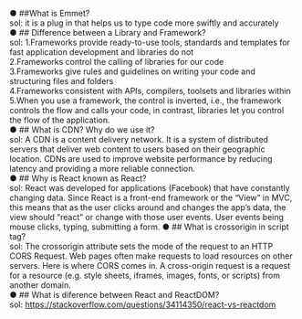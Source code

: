 ● ##What is Emmet? <br/>
sol: it is a plug in that helps us to type code more swiftly and accurately <br/>
● ## Difference between a Library and Framework? <br/>
sol: 1.Frameworks provide ready-to-use tools, standards and templates for fast application development and libraries do not<br/>
     2.Frameworks control the calling of libraries for our code <br/>
     3.Frameworks give rules and guidelines on writing your code and structuring files and folders <br/>
     4.Frameworks consistent with APIs, compilers, toolsets and libraries within <br/>
     5.When you use a framework, the control is inverted, i.e., the framework controls the flow and calls your code, in contrast, libraries let you control the flow of         the application. <br/>
● ## What is CDN? Why do we use it? <br/>
sol: A CDN is a content delivery network. It is a system of distributed servers that deliver web content to users based on their geographic location. CDNs are used to improve website performance by reducing latency and providing a more reliable connection. <br/>
● ## Why is React known as React? <br/>
sol: React was developed for applications (Facebook) that have constantly changing data. Since React is a front-end framework or the “View” in MVC, this means that as the user clicks around and changes the app’s data, the view should “react” or change with those user events. User events being mouse clicks, typing, submitting a form.
● ## What is crossorigin in script tag? <br/>
sol: The crossorigin attribute sets the mode of the request to an HTTP CORS Request. Web pages often make requests to load resources on other servers. Here is where CORS comes in. A cross-origin request is a request for a resource (e.g. style sheets, iframes, images, fonts, or scripts) from another domain. <br/>
● ## What is diference between React and ReactDOM? <br/>
sol: https://stackoverflow.com/questions/34114350/react-vs-reactdom <br/>

